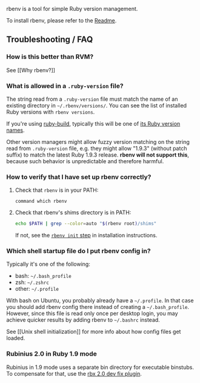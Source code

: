 rbenv is a tool for simple Ruby version management.

To install rbenv, please refer to the [Readme][install].

## Troubleshooting / FAQ

### How is this better than RVM?

See [[Why rbenv?]]

### What is allowed in a `.ruby-version` file?

The string read from a `.ruby-version` file must match the name of an existing
directory in `~/.rbenv/versions/`. You can see the list of installed Ruby
versions with `rbenv versions`.

If you're using [ruby-build][], typically this will be one of [its Ruby version
names][versions].

Other version managers might allow fuzzy version matching on the string read
from `.ruby-version` file, e.g. they might allow "1.9.3" (without patch suffix)
to match the latest Ruby 1.9.3 release. **rbenv will not support this**, because
such behavior is unpredictable and therefore harmful.

### How to verify that I have set up rbenv correctly?

1.  Check that `rbenv` is in your PATH:

        command which rbenv

2.  Check that rbenv's shims directory is in PATH:

    ```sh
    echo $PATH | grep --color=auto "$(rbenv root)/shims"
    ```

    If not, see the [`rbenv init` step][init] in installation instructions.

### Which shell startup file do I put rbenv config in?

Typically it's one of the following:

* bash: `~/.bash_profile`
* zsh: `~/.zshrc`
* other: `~/.profile`

With bash on Ubuntu, you probably already have a `~/.profile`. In that case you
should add rbenv config there instead of creating a `~/.bash_profile`. However,
since this file is read only once per desktop login, you may achieve quicker
results by adding rbenv to `~/.bashrc` instead.

See [[Unix shell initialization]] for more info about how config files get
loaded.

### Rubinius 2.0 in Ruby 1.9 mode

Rubinius in 1.9 mode uses a separate bin directory for executable binstubs. To
compensate for that, use the [rbx 2.0 dev fix plugin][rbx].


  [install]: https://github.com/sstephenson/rbenv#installation
  [versions]: https://github.com/sstephenson/ruby-build/tree/master/share/ruby-build
    "List of available Ruby versions from ruby-build"
  [init]: https://github.com/sstephenson/rbenv#basic-github-checkout
  [ruby-build]: https://github.com/sstephenson/ruby-build#readme
    "Command-line tool for downloading and compiling various Ruby releases"
  [rbx]: https://github.com/collinschaafsma/rbenv-rbx_2.0.0-dev_fix#readme
    "rbenv plugin to enable Rubinius 2.0 usage in 1.9 mode"
